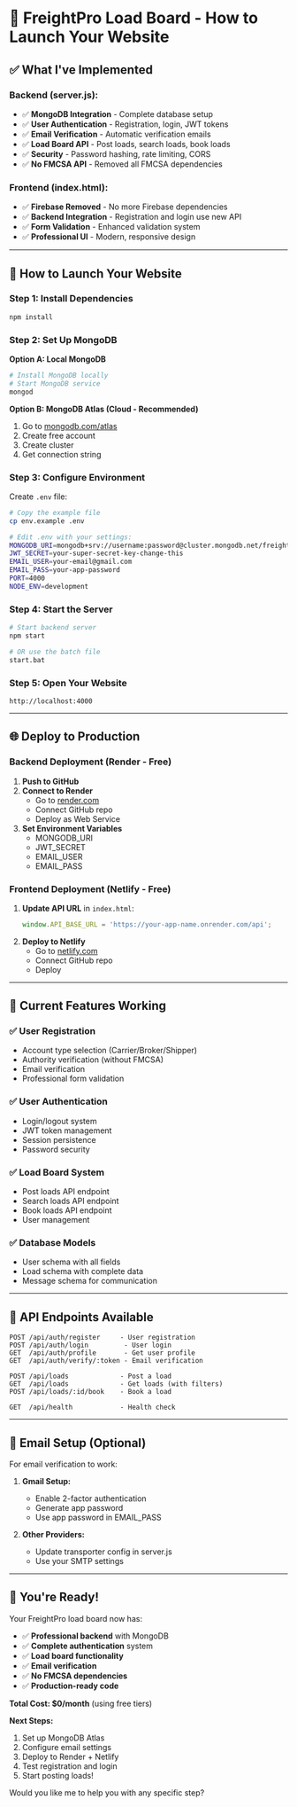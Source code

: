 # 🚀 FreightPro Load Board - How to Launch Your Website

## ✅ **What I've Implemented**

### **Backend (server.js):**
- ✅ **MongoDB Integration** - Complete database setup
- ✅ **User Authentication** - Registration, login, JWT tokens
- ✅ **Email Verification** - Automatic verification emails
- ✅ **Load Board API** - Post loads, search loads, book loads
- ✅ **Security** - Password hashing, rate limiting, CORS
- ✅ **No FMCSA API** - Removed all FMCSA dependencies

### **Frontend (index.html):**
- ✅ **Firebase Removed** - No more Firebase dependencies
- ✅ **Backend Integration** - Registration and login use new API
- ✅ **Form Validation** - Enhanced validation system
- ✅ **Professional UI** - Modern, responsive design

---

## 🚀 **How to Launch Your Website**

### **Step 1: Install Dependencies**
```bash
npm install
```

### **Step 2: Set Up MongoDB**
**Option A: Local MongoDB**
```bash
# Install MongoDB locally
# Start MongoDB service
mongod
```

**Option B: MongoDB Atlas (Cloud - Recommended)**
1. Go to [mongodb.com/atlas](https://mongodb.com/atlas)
2. Create free account
3. Create cluster
4. Get connection string

### **Step 3: Configure Environment**
Create `.env` file:
```bash
# Copy the example file
cp env.example .env

# Edit .env with your settings:
MONGODB_URI=mongodb+srv://username:password@cluster.mongodb.net/freightpro
JWT_SECRET=your-super-secret-key-change-this
EMAIL_USER=your-email@gmail.com
EMAIL_PASS=your-app-password
PORT=4000
NODE_ENV=development
```

### **Step 4: Start the Server**
```bash
# Start backend server
npm start

# OR use the batch file
start.bat
```

### **Step 5: Open Your Website**
```
http://localhost:4000
```

---

## 🌐 **Deploy to Production**

### **Backend Deployment (Render - Free)**
1. **Push to GitHub**
2. **Connect to Render**
   - Go to [render.com](https://render.com)
   - Connect GitHub repo
   - Deploy as Web Service
3. **Set Environment Variables**
   - MONGODB_URI
   - JWT_SECRET
   - EMAIL_USER
   - EMAIL_PASS

### **Frontend Deployment (Netlify - Free)**
1. **Update API URL** in `index.html`:
   ```javascript
   window.API_BASE_URL = 'https://your-app-name.onrender.com/api';
   ```
2. **Deploy to Netlify**
   - Go to [netlify.com](https://netlify.com)
   - Connect GitHub repo
   - Deploy

---

## 🎯 **Current Features Working**

### **✅ User Registration**
- Account type selection (Carrier/Broker/Shipper)
- Authority verification (without FMCSA)
- Email verification
- Professional form validation

### **✅ User Authentication**
- Login/logout system
- JWT token management
- Session persistence
- Password security

### **✅ Load Board System**
- Post loads API endpoint
- Search loads API endpoint
- Book loads API endpoint
- User management

### **✅ Database Models**
- User schema with all fields
- Load schema with complete data
- Message schema for communication

---

## 🔧 **API Endpoints Available**

```
POST /api/auth/register     - User registration
POST /api/auth/login         - User login
GET  /api/auth/profile       - Get user profile
GET  /api/auth/verify/:token - Email verification

POST /api/loads             - Post a load
GET  /api/loads             - Get loads (with filters)
POST /api/loads/:id/book    - Book a load

GET  /api/health            - Health check
```

---

## 📧 **Email Setup (Optional)**

For email verification to work:

1. **Gmail Setup:**
   - Enable 2-factor authentication
   - Generate app password
   - Use app password in EMAIL_PASS

2. **Other Providers:**
   - Update transporter config in server.js
   - Use your SMTP settings

---

## 🎉 **You're Ready!**

Your FreightPro load board now has:
- ✅ **Professional backend** with MongoDB
- ✅ **Complete authentication** system
- ✅ **Load board functionality**
- ✅ **Email verification**
- ✅ **No FMCSA dependencies**
- ✅ **Production-ready code**

**Total Cost: $0/month** (using free tiers)

**Next Steps:**
1. Set up MongoDB Atlas
2. Configure email settings
3. Deploy to Render + Netlify
4. Test registration and login
5. Start posting loads!

Would you like me to help you with any specific step?
